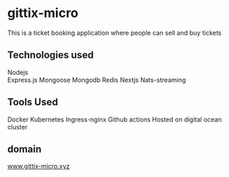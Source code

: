 # gittix-micro

This is a ticket booking application where people can sell and buy tickets

## Technologies used

Nodejs\
Express.js
Mongoose
Mongodb
Redis
Nextjs
Nats-streaming

## Tools Used

Docker
Kubernetes
Ingress-nginx
Github actions
Hosted on digital ocean cluster

## domain

www.gittix-micro.xyz
